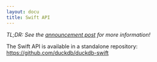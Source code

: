 ```yaml
---
layout: docu
title: Swift API
---
```


*TL;DR: See the [announcement post](https://duckdb.org/2023/04/21/swift.html) for more information!*

The Swift API is available in a standalone repository: <https://github.com/duckdb/duckdb-swift>
